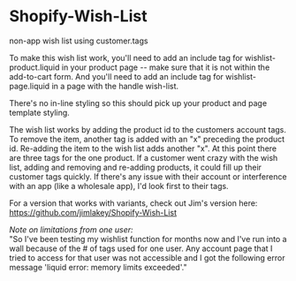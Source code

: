 Shopify-Wish-List
=================

non-app wish list using customer.tags

To make this wish list work, you'll need to add an include tag for wishlist-product.liquid in your product page -- make sure that it is not within the add-to-cart form. And you'll need to add an include tag for wishlist-page.liquid in a page with the handle wish-list. 

There's no in-line styling so this should pick up your product and page template styling.

The wish list works by adding the product id to the customers account tags. To remove the item, another tag is added 
with an "x" preceding the product id. Re-adding the item to the wish list adds another "x". At this point there are 
three tags for the one product. If a customer went crazy with the wish list, adding and removing and re-adding 
products, it could fill up their customer tags quickly. If there's any issue with their account or interference 
with an app (like a wholesale app), I'd look first to their tags.

For a version that works with variants, check out Jim's version here: https://github.com/jimlakey/Shopify-Wish-List

*Note on limitations from one user:*<br />
"So I've been testing my wishlist function for months now and I've run into a wall because of the # of tags used for one user. Any account page that I tried to access for that user was not accessible and I got the following error message 'liquid error: memory limits exceeded'."
